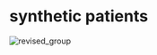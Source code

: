 # synthetic patients

![revised_group](https://github.com/synthetic-patients/.github/assets/2191507/cf393142-2b09-467e-8943-249fb44ca843)
